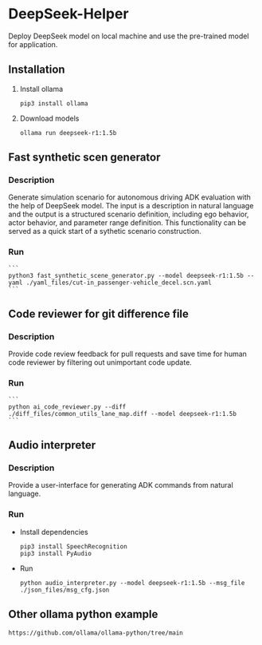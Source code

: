 # DeepSeek-Helper
Deploy DeepSeek model on local machine and use the pre-trained model for application.

## Installation
1. Install ollama
    ```
    pip3 install ollama
    ```
2. Download models
    ```
    ollama run deepseek-r1:1.5b
    ```

## Fast synthetic scen generator
### Description
Generate simulation scenario for autonomous driving ADK evaluation with the help of DeepSeek model. The input is a description in natural language and the output is a structured scenario definition, including ego behavior, actor behavior, and parameter range definition. This functionality can be served as a quick start of a sythetic scenario construction.

### Run
    ```
    python3 fast_synthetic_scene_generator.py --model deepseek-r1:1.5b --yaml ./yaml_files/cut-in_passenger-vehicle_decel.scn.yaml
    ```

## Code reviewer for git difference file
### Description
Provide code review feedback for pull requests and save time for human code reviewer by filtering out unimportant code update.

### Run
    ```
    python ai_code_reviewer.py --diff ./diff_files/common_utils_lane_map.diff --model deepseek-r1:1.5b
    ```

## Audio interpreter
### Description
Provide a user-interface for generating ADK commands from natural language.

### Run
- Install dependencies
    ```
    pip3 install SpeechRecognition
    pip3 install PyAudio
    ```
- Run
    ```
    python audio_interpreter.py --model deepseek-r1:1.5b --msg_file ./json_files/msg_cfg.json 
    ```


## Other ollama python example
    https://github.com/ollama/ollama-python/tree/main
